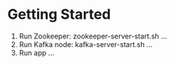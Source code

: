 # Getting Started
1) Run Zookeeper: zookeeper-server-start.sh ...
2) Run Kafka node: kafka-server-start.sh ...
3) Run app ...

